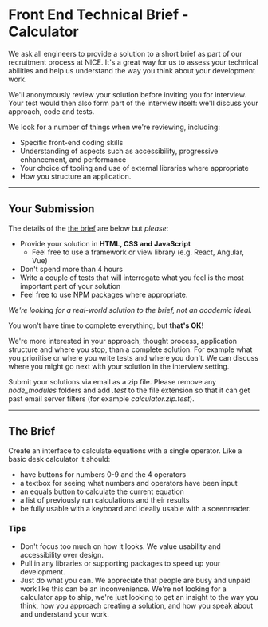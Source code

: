 # Front End Technical Brief - Calculator

We ask all engineers to provide a solution to a short brief as part of our recruitment process at NICE. It's a great way for us to assess your technical abilities and help us understand the way you think about your development work.

We'll anonymously review your solution before inviting you for interview. Your test would then also form part of the interview itself: we'll discuss your approach, code and tests.

We look for a number of things when we're reviewing, including:

- Specific front-end coding skills
- Understanding of aspects such as accessibility, progressive enhancement, and performance
- Your choice of tooling and use of external libraries where appropriate
- How you structure an application.

---

## Your Submission

The details of the [the brief](#the-brief) are below but _please_:

- Provide your solution in **HTML, CSS and JavaScript**
  - Feel free to use a framework or view library (e.g. React, Angular, Vue)
- Don't spend more than 4 hours
- Write a couple of tests that will interrogate what you feel is the most important part of your solution
- Feel free to use NPM packages where appropriate.

_We're looking for a real-world solution to the brief, not an academic ideal._

You won't have time to complete everything, but **that's OK**!

We're more interested in your approach, thought process, application structure and where you stop, than a complete solution. For example what you prioritise or where you write tests and where you don't. We can discuss where you might go next with your solution in the interview setting.

Submit your solutions via email as a zip file. Please remove any _node_modules_ folders and add _.test_ to the file extension so that it can get past email server filters (for example _calculator.zip.test_).

---

## The Brief

Create an interface to calculate equations with a single operator. Like a basic desk calculator it should:

- have buttons for numbers 0-9 and the 4 operators
- a textbox for seeing what numbers and operators have been input
- an equals button to calculate the current equation
- a list of previously run calculations and their results
- be fully usable with a keyboard and ideally usable with a sceenreader.

### Tips

- Don't focus too much on how it looks. We value usability and accessibility over design.
- Pull in any libraries or supporting packages to speed up your development.
- Just do what you can. We appreciate that people are busy and unpaid work like this can be an inconvenience. We're not looking for a calculator app to ship, we're just looking to get an insight to the way you think, how you approach creating a solution, and how you speak about and understand your work.
